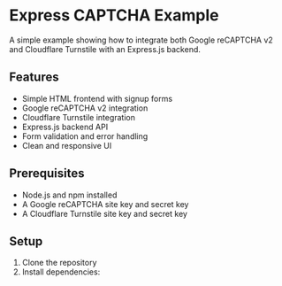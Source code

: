 # Express CAPTCHA Example

A simple example showing how to integrate both Google reCAPTCHA v2 and Cloudflare Turnstile with an Express.js backend.

## Features

- Simple HTML frontend with signup forms
- Google reCAPTCHA v2 integration
- Cloudflare Turnstile integration 
- Express.js backend API
- Form validation and error handling
- Clean and responsive UI

## Prerequisites

- Node.js and npm installed
- A Google reCAPTCHA site key and secret key
- A Cloudflare Turnstile site key and secret key

## Setup

1. Clone the repository
2. Install dependencies:
